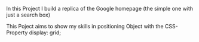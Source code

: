 In this Project I build a replica of the Google homepage (the simple one with just a search box)

This Poject aims to show my skills in positioning Object with the CSS-Property display: grid;
